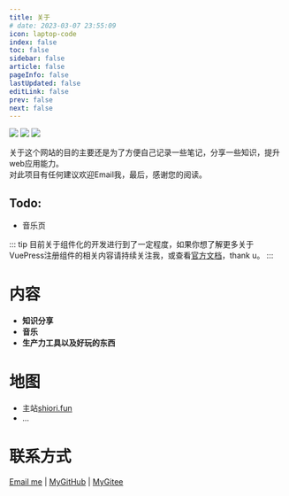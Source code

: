 ```yaml
---
title: 关于
# date: 2023-03-07 23:55:09
icon: laptop-code
index: false
toc: false
sidebar: false
article: false
pageInfo: false
lastUpdated: false
editLink: false
prev: false
next: false
---
```

[![](https://img.shields.io/static/v1?label=POWER&message=VuePress&color=brightgreen&style=flat-square)](https://vuepress.vuejs.org/zh/) [![](https://img.shields.io/static/v1?label=Theme&message=hope&color=blue&style=flat-square)](https://theme-hope.vuejs.press/zh/) [![](https://img.shields.io/static/v1?label=CDN&message=jsdelivr&color=orange&style=flat-square)](https://www.jsdelivr.com/) 

关于这个网站的目的主要还是为了方便自己记录一些笔记，分享一些知识，提升web应用能力。  
对此项目有任何建议欢迎Email我，最后，感谢您的阅读。


## Todo:
- 音乐页


::: tip
目前关于组件化的开发进行到了一定程度，如果你想了解更多关于VuePress注册组件的相关内容请持续关注我，或查看[官方文档](https://v2.vuepress.vuejs.org/zh/reference/plugin/register-components.html)，thank u。
:::
# 内容
- **知识分享**
- **音乐**
- **生产力工具以及好玩的东西**

# 地图
- 主站[shiori.fun](https://shiori.fun)
- ...

# 联系方式
<div>
<i class="iconfont feiyu-email-fill"></i>
<a target="_blank" rel="noopener" href="mailto:shiori2024@163.com">Email me</a>
<span>|</span>
<i class="iconfont feiyu-github"></i>
<a target="_blank" rel="noopener" href="https://github.com/shiori2024">MyGitHub</a>
<span>|</span>
<i class="iconfont feiyu-gitee-fill-round"></i>
<a target="_blank" rel="noopener" href="https://gitee.com/shiori2024/">MyGitee</a>
</div>